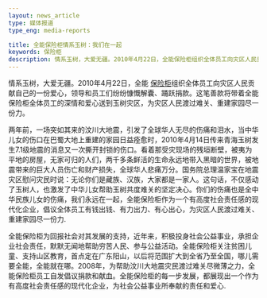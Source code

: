 ```yaml
---
layout: news_article
type: 媒体报道
type_eng: media-reports

title: 全能保险柜情系玉树：我们在一起
keywords: 保险柜
description: 情系玉树，大爱无疆。2010年4月22日，全能保险柜组织全体员工向灾区人民贡献自己的一份爱心，领导和员工们纷纷慷慨解囊、踊跃捐款。
---
```

情系玉树，大爱无疆。2010年4月22日，全能 [保险柜](http://www.qnn.com.cn/)组织全体员工向灾区人民贡献自己的一份爱心，领导和员工们纷纷慷慨解囊、踊跃捐款。这笔善款将带着全能保险柜全体员工的深情和爱心送到玉树灾区，为灾区人民渡过难关、重建家园尽一份力。

两年前，一场突如其来的汶川大地震，引发了全球华人无尽的伤痛和泪水，当中华儿女的伤口在巴蜀大地上重建的家园日益痊愈时，2010年4月14日传来青海玉树发生7.1级地震的消息又一次撕开封锁的伤口。看着那受灾现场的残垣断壁，被夷为平地的房屋，无家可归的人们，两千多条鲜活的生命永远地带入黑暗的世界，被地震带来的巨大人员伤亡和财产损失，全球华人悲痛万分。国务院总理温家宝在地震灾区慰问灾民时说：无论你们是藏族、汉族，大家都是一家人。这句话，不仅感动了玉树人，也激发了中华儿女帮助玉树共度难关的坚定决心。你们的伤痛也是全中华民族儿女的伤痛，我们永远在一起，全能保险柜作为一个有高度社会责任感的现代化企业，倡议全体员工有钱出钱、有力出力、有心出心，为灾区人民渡过难关、重建家园尽一份力.

全能保险柜为回报社会对其发展的支持，近年来，积极投身社会公益事业，承担企业社会责任，默默无闻地帮助穷苦人民、参与公益活动。全能保险柜关注贫困儿童、支持山区教育，首点定在广东阳山，以后将范围扩大到全省乃至全国，哪儿需要全能，全能就在哪。2008年，为帮助汶川大地震灾民渡过难关尽微薄之力，全能保险柜员工自发倡议捐款和献血。全能保险柜的每一步发展，都展现出一个作为有高度社会责任感的现代化企业，为社会公益事业所奉献的责任和爱心.
